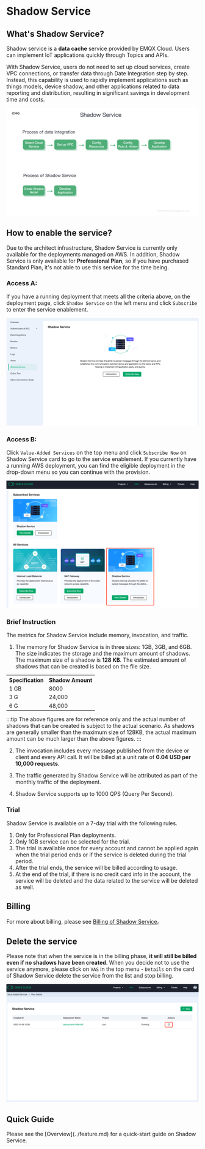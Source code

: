 # Shadow Service

## What's Shadow Service?

Shadow service is a **data cache** service provided by EMQX Cloud. Users can implement IoT applications quickly through Topics and APIs.


With Shadow Service, users do not need to set up cloud services, create VPC connections, or transfer data through Date Integration step by step. Instead, this capability is used to rapidly implement applications such as things models, device shadow, and other applications related to data reporting and distribution, resulting in significant savings in development time and costs.

![Benefit](./_assets/benefit.png)

## How to enable the service?


Due to the architect infrastructure, Shadow Service is currently only available for the deployments managed on AWS. In addition, Shadow Service is only available for **Professional Plan**, so if you have purchased Standard Plan, it's not able to use this service for the time being.


### Access A:
If you have a running deployment that meets all the criteria above, on the deployment page, click `Shadow Service` on the left menu and click `Subscribe` to enter the service enablement.

![entry](./_assets/entry01.png)

### Access B:
Click `Value-Added Services` on the top menu and click `Subscribe Now` on Shadow Service card to go to the service enablement. If you currently have a running AWS deployment, you can find the eligible deployment in the drop-down menu so you can continue with the provision.

![entry](./_assets/entry02.png)

### Brief Instruction
The metrics for Shadow Service include memory, invocation, and traffic.

1. The memory for Shadow Service is in three sizes: 1GB, 3GB, and 6GB. The size indicates the storage and the maximum amount of shadows. The maximum size of a shadow is **128 KB**. The estimated amount of shadows that can be created is based on the file size.

<table>
   <tr>
      <th>Specification</th>
      <th>Shadow Amount</th>
   </tr>
   <tr>
      <td>1 GB</td>
      <td>8000</td>
   </tr>
   <tr>
      <td>3 G</td>
      <td>24,000</td>
   </tr>
   <tr>
      <td>6 G</td>
      <td>48,000</td>
   </tr>
</table>

:::tip
The above figures are for reference only and the actual number of shadows that can be created is subject to the actual scenario. As shadows are generally smaller than the maximum size of 128KB, the actual maximum amount can be much larger than the above figures.
:::

2. The invocation includes every message published from the device or client and every API call. It will be billed at a unit rate of **0.04 USD per 10,000 requests**.

3. The traffic generated by Shadow Service will be attributed as part of the monthly traffic of the deployment.

4. Shadow Service supports up to 1000 QPS (Query Per Second).

### Trial
Shadow Service is available on a 7-day trial with the following rules.

1. Only for Professional Plan deployments.
2. Only 1GB service can be selected for the trial.
3. The trial is available once for every account and cannot be applied again when the trial period ends or if the service is deleted during the trial period.
3. After the trial ends, the service will be billed according to usage.
4. At the end of the trial, if there is no credit card info in the account, the service will be deleted and the data related to the service will be deleted as well.

## Billing

For more about billing, please see [Billing of Shadow Service](./pricing.md)。


## Delete the service

Please note that when the service is in the billing phase, **it will still be billed even if no shadows have been created**. When you decide not to use the service anymore, please click on `VAS` in the top menu - `Details` on the card of Shadow Service delete the service from the list and stop billing.


![delete](./_assets/deletion.png)

## Quick Guide

Please see the [Overview](. /feature.md) for a quick-start guide on Shadow Service.

